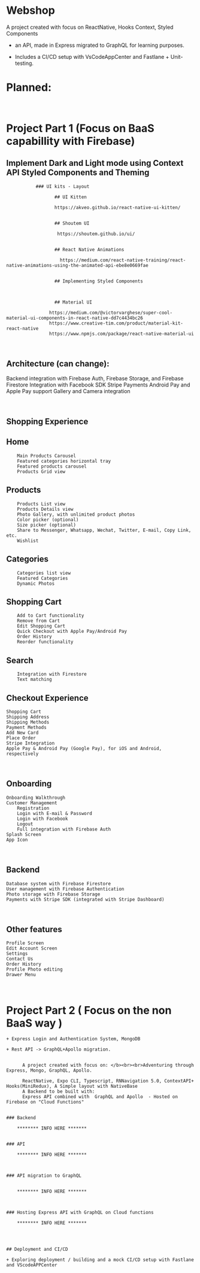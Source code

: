 # Webshop


A project created with focus on ReactNative, Hooks Context, Styled Components 

+ an API, made in Express migrated to GraphQL for learning purposes. 

- Includes a CI/CD setup with VsCodeAppCenter and Fastlane + Unit-testing.



# Planned: 

&nbsp; 
&nbsp;
&nbsp;
&nbsp;
&nbsp;
&nbsp;
&nbsp; 
&nbsp;
&nbsp;
&nbsp;
&nbsp;
&nbsp;
&nbsp; 
&nbsp;
&nbsp;
&nbsp;
&nbsp;
&nbsp;
&nbsp; 
&nbsp;
&nbsp;
&nbsp;
&nbsp;
&nbsp;
&nbsp;
&nbsp; 
&nbsp;
&nbsp;
&nbsp;
&nbsp;
&nbsp;
&nbsp; 
&nbsp;
&nbsp;
&nbsp;
&nbsp;
&nbsp;
&nbsp; 
&nbsp;
&nbsp;
&nbsp;
&nbsp;
&nbsp;
&nbsp; 
&nbsp;
&nbsp;
&nbsp;
&nbsp;
&nbsp;
&nbsp; 
# Project Part 1 (Focus on BaaS capabillity with Firebase)



## Implement Dark and Light mode using Context API Styled Components and Theming 
	
		       ### UI kits - Layout

				      ## UI Kitten

					  https://akveo.github.io/react-native-ui-kitten/


				      ## Shoutem UI 

					   https://shoutem.github.io/ui/


				      ## React Native Animations

					    https://medium.com/react-native-training/react-native-animations-using-the-animated-api-ebe8e0669fae

 
				      ## Implementing Styled Components 



			 	      ## Material UI 

					https://medium.com/@victorvarghese/super-cool-material-ui-components-in-react-native-dd7c4434bc26
					https://www.creative-tim.com/product/material-kit-react-native
					https://www.npmjs.com/package/react-native-material-ui

&nbsp; 
&nbsp;
&nbsp; 
&nbsp;

## Architecture (can change): 

Backend integration with Firebase Auth, Firebase Storage, and Firebase Firestore
Integration with Facebook SDK
Stripe Payments
Android Pay and Apple Pay support
Gallery and Camera integration

&nbsp; 
&nbsp;
&nbsp; 
&nbsp;
## Shopping Experience

   ## Home
   
        Main Products Carousel
        Featured categories horizontal tray
        Featured products carousel
        Products Grid view
	
	
   ## Products
   
        Products List view
        Products Details view
        Photo Gallery, with unlimited product photos
        Color picker (optional)
        Size picker (optional)
        Share to Messenger, Whatsapp, Wechat, Twitter, E-mail, Copy Link, etc.
        Wishlist
	
   ## Categories
   
        Categories list view
        Featured Categories
        Dynamic Photos
   
   ## Shopping Cart
   
        Add to Cart functionality
        Remove from Cart
        Edit Shopping Cart
        Quick Checkout with Apple Pay/Android Pay
        Order History
        Reorder functionality
	
   ## Search
        Integration with Firestore
        Text matching

	
   ## Checkout Experience

    Shopping Cart
    Shipping Address
    Shipping Methods
    Payment Methods
    Add New Card
    Place Order
    Stripe Integration
    Apple Pay & Android Pay (Google Pay), for iOS and Android, respectively

&nbsp; 
&nbsp;
&nbsp; 
&nbsp;

  ## Onboarding

    Onboarding Walkthrough
    Customer Management
        Registration
        Login with E-mail & Password
        Login with Facebook
        Logout
        Full integration with Firebase Auth
    Splash Screen
    App Icon
    
&nbsp; 
&nbsp;
&nbsp; 
&nbsp;

  ## Backend

    Database system with Firebase Firestore
    User management with Firebase Authentication
    Photo storage with Firebase Storage
    Payments with Stripe SDK (integrated with Stripe Dashboard)

&nbsp; 
&nbsp;
&nbsp; 
&nbsp; 
  ## Other features

    Profile Screen
    Edit Account Screen
    Settings
    Contact Us
    Order History
    Profile Photo editing
    Drawer Menu
    




&nbsp;
&nbsp;
&nbsp;
&nbsp;
&nbsp; 
&nbsp;
&nbsp;
&nbsp;
&nbsp;
&nbsp;
&nbsp; 
&nbsp;
&nbsp;
&nbsp;
&nbsp;
&nbsp;
&nbsp; 
&nbsp;
&nbsp;
&nbsp;
&nbsp;
&nbsp;
&nbsp; 
&nbsp; 
&nbsp;
&nbsp;
&nbsp;
&nbsp;
&nbsp;
&nbsp; 
&nbsp;
&nbsp;
&nbsp;
&nbsp;
&nbsp;
&nbsp; 
&nbsp;
&nbsp;
&nbsp;
&nbsp;
&nbsp;
&nbsp; 
&nbsp;
&nbsp;
&nbsp;
&nbsp;
&nbsp;
&nbsp; 



# Project Part 2 ( Focus on the non BaaS way )

	+ Express Login and Authentication System, MongoDB

	+ Rest API -> GraphQL+Apollo migration.
	
	
          A project created with focus on: </b><br><br>Adventuring through Express, Mongo, GraphQL, Apollo.
          
          ReactNative, Expo CLI, Typescript, RNNavigation 5.0, ContextAPI+ Hooks(MiniRedux), A Simple layout with NativeBase
          A Backend to be built with: 
          Express API combined with  GraphQL and Apollo  - Hosted on Firebase on "Cloud Functions" 


	### Backend 

		******** INFO HERE *******


	### API 

		******** INFO HERE *******
	


	### API migration to GraphQL


		******** INFO HERE *******
	
	
	
	### Hosting Express API with GraphQL on Cloud functions

		******** INFO HERE *******
	
	
	

	## Deployment and CI/CD

	+ Exploring deployment / building and a mock CI/CD setup with Fastlane and VScodeAPPCenter



	


	
&nbsp;
&nbsp; 
&nbsp;
&nbsp;
&nbsp;
&nbsp;
&nbsp;
&nbsp; 
&nbsp;
&nbsp;
&nbsp;
&nbsp;
&nbsp;
&nbsp; 
&nbsp;
&nbsp;
&nbsp;
&nbsp;
&nbsp;
&nbsp; 
&nbsp;
&nbsp;
&nbsp;
&nbsp;
&nbsp;
&nbsp; 
&nbsp;
&nbsp;
&nbsp;
&nbsp;
&nbsp;
&nbsp; 
&nbsp;
&nbsp;
&nbsp;
